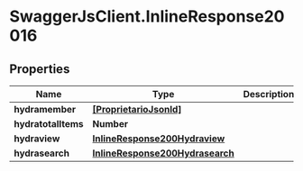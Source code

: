 # SwaggerJsClient.InlineResponse20016

## Properties

| Name                | Type                                                                | Description | Notes      |
| ------------------- | ------------------------------------------------------------------- | ----------- | ---------- |
| **hydramember**     | [**[ProprietarioJsonld]**](ProprietarioJsonld.md)                   |             |
| **hydratotalItems** | **Number**                                                          |             | [optional] |
| **hydraview**       | [**InlineResponse200Hydraview**](InlineResponse200Hydraview.md)     |             | [optional] |
| **hydrasearch**     | [**InlineResponse200Hydrasearch**](InlineResponse200Hydrasearch.md) |             | [optional] |

